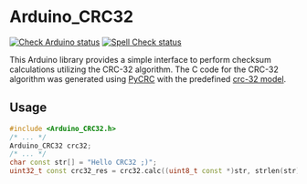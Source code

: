 Arduino_CRC32
=============

[![Check Arduino status](https://github.com/arduino-libraries/Arduino_CRC32/actions/workflows/check-arduino.yml/badge.svg)](https://github.com/arduino-libraries/Arduino_CRC32/actions/workflows/check-arduino.yml)
[![Spell Check status](https://github.com/arduino-libraries/Arduino_CRC32/actions/workflows/spell-check.yml/badge.svg)](https://github.com/arduino-libraries/Arduino_CRC32/actions/workflows/spell-check.yml)

This Arduino library provides a simple interface to perform checksum calculations utilizing the CRC-32 algorithm. The C code for the CRC-32 algorithm was generated using [PyCRC](https://pycrc.org) with the predefined [crc-32 model](https://pycrc.org/models.html#crc-32).

## Usage

```C++
#include <Arduino_CRC32.h>
/* ... */
Arduino_CRC32 crc32;
/* ... */
char const str[] = "Hello CRC32 ;)";
uint32_t const crc32_res = crc32.calc((uint8_t const *)str, strlen(str));
```
